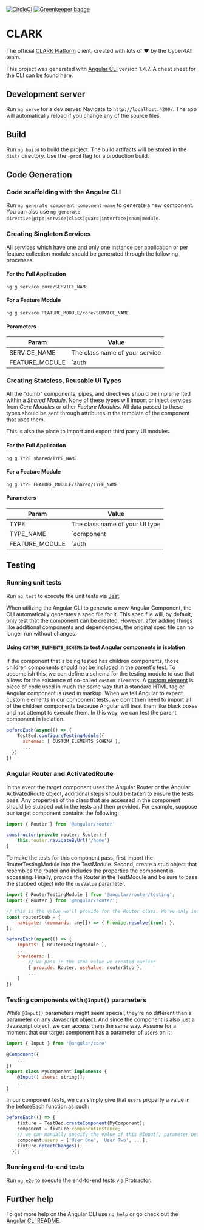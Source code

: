 [![CircleCI](https://circleci.com/gh/Cyber4All/clark-client/tree/master.svg?style=svg)](https://circleci.com/gh/Cyber4All/clark-client/tree/master) [![Greenkeeper badge](https://badges.greenkeeper.io/Cyber4All/clark-client.svg)](https://greenkeeper.io/)

# CLARK
The official [CLARK Platform](https://clark.center) client, created with lots of :heart: by the Cyber4All team.

This project was generated with [Angular CLI](https://github.com/angular/angular-cli) version 1.4.7. A cheat sheet for the CLI can be found [here](https://cli.angular.io/reference.pdf).

## Development server

Run `ng serve` for a dev server. Navigate to `http://localhost:4200/`. The app will automatically reload if you change any of the source files.

## Build

Run `ng build` to build the project. The build artifacts will be stored in the `dist/` directory. Use the `-prod` flag for a production build.

## Code Generation

### Code scaffolding with the Angular CLI
Run `ng generate component component-name` to generate a new component. You can also use `ng generate directive|pipe|service|class|guard|interface|enum|module`.

### Creating Singleton Services
All services which have one and only one instance per application or per feature collection module should be generated through the following processes.
#### For the Full Application
`ng g service core/SERVICE_NAME`
#### For a Feature Module
`ng g service FEATURE_MODULE/core/SERVICE_NAME`
#### Parameters
| Param | Value |
| ----- | ----- |
| SERVICE_NAME | The class name of your service |
| FEATURE_MODULE | `auth | onion | cube` |

### Creating Stateless, Reusable UI Types
All the "dumb" components, pipes, and directives should be implemented within a *Shared Module*. None of these types will import or inject services from *Core Modules* or other *Feature Modules*. All data passed to these types should be sent through attributes in the template of the component that uses them.

This is also the place to import and export third party UI modules.
#### For the Full Application
`ng g TYPE shared/TYPE_NAME`
#### For a Feature Module
`ng g TYPE FEATURE_MODULE/shared/TYPE_NAME`
#### Parameters
| Param | Value |
| ----- | ----- |
| TYPE | The class name of your UI type |
| TYPE_NAME | `component | directive | pipe` |
| FEATURE_MODULE | `auth | onion | cube` |

## Testing
### Running unit tests

Run `ng test` to execute the unit tests via [Jest](https://jestjs.io).

When utilizing the Angular CLI to generate a new Angular Component, the CLI automatically generates a spec file for it. This spec file will, by default, only test that the component can be created. However, after adding things like additional components and dependencies, the original spec file can no longer run without changes.

#### Using `CUSTOM_ELEMENTS_SCHEMA` to test Angular components in isolation
If the component that's being tested has children components, those children components should not be included in the parent's test. To accomplish this, we can define a schema for the testing module to use that allows for the existence of so-called `custom elements`. A [custom element](https://angular.io/guide/elements) is piece of code used in much the same way that a standard HTML tag or Angular component is used in markup. When we tell Angular to expect custom elements in our component tests, we don't then need to import all of the children components because Angular will treat them like black boxes and not attempt to execute them. In this way, we can test the parent component in isolation.

```javascript
beforeEach(async(() => {
    TestBed.configureTestingModule({
      schemas: [ CUSTOM_ELEMENTS_SCHEMA ],
      ...
  })
})
```

### Angular Router and ActivatedRoute
In the event the target component uses the Angular Router or the Angular ActivatedRoute object, additional steps should be taken to ensure the tests pass. Any properties of the class that are accessed in the component should be stubbed out in the tests and then provided. For example, suppose our target component contains the following:

```javascript
import { Router } from '@angular/router'

constructor(private router: Router) {
    this.router.navigateByUrl('/home')
}
```

To make the tests for this component pass, first import the RouterTestingModule into the TestModule. Second, create a stub object that resembles the router and includes the properties the component is accessing. Finally, provide the Router in the TestModule and be sure to pass the stubbed object into the `useValue` parameter.

```javascript
import { RouterTestingModule } from '@angular/router/testing';
import { Router } from '@angular/router';

// this is the value we'll provide for the Router class. We've only included the navigate function since that's the only part of the class the component accesses
const routerStub = {
    navigate: (commands: any[]) => { Promise.resolve(true); },
};

beforeEach(async(() => {
    imports: [ RouterTestingModule ], 
    ...
    providers: [
        // we pass in the stub value we created earlier
        { provide: Router, useValue: routerStub },
        ...
    ]
})
```
### Testing components with `@Input()` parameters
While `@Input()` parameters might seem special, they're no different than a parameter on any Javascript object. And since the component is also just a Javascript object, we can access them the same way. Assume for a moment that our target component has a parameter of `users` on it:

```javascript
import { Input } from '@angular/core' 

@Component({
    ...
})
export class MyComponent implements {
    @Input() users: string[];
    ...
}
```

In our component tests, we can simply give that `users` property a value in the beforeEach function as such:

```javascript
beforeEach(() => {
    fixture = TestBed.createComponent(MyComponent);
    component = fixture.componentInstance;
    // we can manually specify the value of this @Input() parameter before calling detectChanges()
    component.users = ['User One', 'User Two', ...];
    fixture.detectChanges();
  });
```

### Running end-to-end tests

Run `ng e2e` to execute the end-to-end tests via [Protractor](http://www.protractortest.org/).

## Further help

To get more help on the Angular CLI use `ng help` or go check out the [Angular CLI README](https://github.com/angular/angular-cli/blob/master/README.md).
